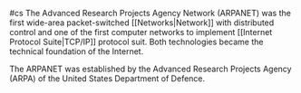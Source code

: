 #cs
The Advanced Research Projects Agency Network (ARPANET) was the first wide-area packet-switched [[Networks|Network]] with distributed control and one of the first computer networks to implement [[Internet Protocol Suite|TCP/IP]] protocol suit. Both technologies became the technical foundation of the Internet.

The ARPANET was established by the Advanced Research Projects Agency (ARPA) of the United States Department of Defence. 

